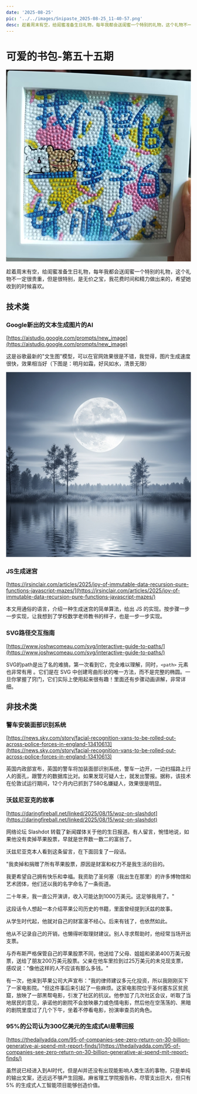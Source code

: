 ```yaml
---
date: '2025-08-25'
pic: '../../images/Snipaste_2025-08-25_11-40-57.png'
desc: 趁着周末有空，给闺蜜准备生日礼物，每年我都会送闺蜜一个特别的礼物，这个礼物不一定很贵重，但是很特别，是无价之宝，我花费时间和精力做出来的，希望她收到的时候喜欢。
---
```


# 可爱的书包-第五十五期

![../../images/Snipaste_2025-08-25_11-40-57.png](../../images/Snipaste_2025-08-25_11-40-57.png)

趁着周末有空，给闺蜜准备生日礼物，每年我都会送闺蜜一个特别的礼物，这个礼物不一定很贵重，但是很特别，是无价之宝，我花费时间和精力做出来的，希望她收到的时候喜欢。

## 技术类

### Google新出的文本生成图片的AI

[https://aistudio.google.com/prompts/new_image](https://aistudio.google.com/prompts/new_image)

这是谷歌最新的"文生图"模型，可以在官网效果很是不错，我觉得，图片生成速度很快，效果相当好（下图是：明月如霜，好风如水，清景无限）

![](../../images/c4f30baa23709b5b56c2a730986aa49b.png)

### JS生成迷宫

[https://jrsinclair.com/articles/2025/joy-of-immutable-data-recursion-pure-functions-javascript-mazes/](https://jrsinclair.com/articles/2025/joy-of-immutable-data-recursion-pure-functions-javascript-mazes/)

本文用通俗的语言，介绍一种生成迷宫的简单算法，给出 JS 的实现。按步骤一步一步实现，让我想到了学校数学老师教书的样子，也是一步一步实现。

### SVG路径交互指南

[https://www.joshwcomeau.com/svg/interactive-guide-to-paths/](https://www.joshwcomeau.com/svg/interactive-guide-to-paths/)

SVG的path是出了名的难搞，第一次看到它，完全难以理解，同时，`<path>` 元素也非常有用 。它们是在 SVG 中创建弯曲形状的唯一方法，而不是完整的椭圆。一旦你掌握了窍门，它们实际上使用起来很有趣！里面还有步骤动画讲解，非常详细。

## 非技术类

### 警车安装面部识别系统

[https://news.sky.com/story/facial-recognition-vans-to-be-rolled-out-across-police-forces-in-england-13410613](https://news.sky.com/story/facial-recognition-vans-to-be-rolled-out-across-police-forces-in-england-13410613)

英国内政部宣布，英国的警车将加装面部识别系统，警车一边开，一边扫描路上行人的面孔，跟警方的数据库比对。如果发现可疑人士，就发出警报。据称，该技术在伦敦试运行期间，12个月内已抓到了580名嫌疑人，效果很是明显。

### 沃兹尼亚克的故事

[https://daringfireball.net/linked/2025/08/15/woz-on-slashdot](https://daringfireball.net/linked/2025/08/15/woz-on-slashdot)

网络论坛 Slashdot 转载了新闻媒体关于他的生日报道。有人留言，惋惜地说，如果他没有卖掉苹果股票，早就是世界数一数二的富翁了。

沃兹尼亚克本人看到这条留言，在下面回复了一段话。

"我卖掉和捐赠了所有苹果股票，原因是财富和权力不是我生活的目的。

我更希望自己拥有快乐和幸福。我资助了圣何塞（我出生在那里）的许多博物馆和艺术团体，他们还以我的名字命名了一条街道。

二十年来，我一直公开演讲，收入可能达到1000万美元。这足够我用了。"

这段话令人想起一本介绍苹果公司历史的书籍，里面曾经提到沃兹的故事。

从学生时代起，他就对自己的财富漫不经心。后来有钱了，也依然如此。

他从不记录自己的开销，也懒得听取理财建议。别人寻求帮助时，他经常当场开出支票。

与乔布斯严格保管自己的苹果股票不同，他送给了父母、姐姐和弟弟400万美元股票，送给了朋友200万美元股票。父亲在他车里捡到过25万美元的未兑现支票，感叹说："像他这样的人不应该有那么多钱。"

有一次，他来到苹果公司大声宣布："我的律师建议多元化投资，所以我刚刚买下了一家电影院。"但这件事后来引起了一些麻烦。这家电影院位于圣何塞东区贫民窟，放映了一部黑帮电影，引发了社区的抗议。他参加了几次社区会议，听取了当地居民的意见，承诺他的剧院不会放映暴力或色情电影，然后他在空荡荡的、黑暗的剧院里度过了几个下午，坐着不停看电影，扮演审查员的角色。

### 95%的公司认为300亿美元的生成式AI是零回报

[https://thedailyadda.com/95-of-companies-see-zero-return-on-30-billion-generative-ai-spend-mit-report-finds/](https://thedailyadda.com/95-of-companies-see-zero-return-on-30-billion-generative-ai-spend-mit-report-finds/)

虽然说已经进入到AI时代，但是AI并还没有出现能影响人类生活的事物，只是单纯的输出文案，还远远不够产生回报。麻省理工学院报告称，尽管支出巨大，但只有 5% 的生成式人工智能项目能够创造价值。
